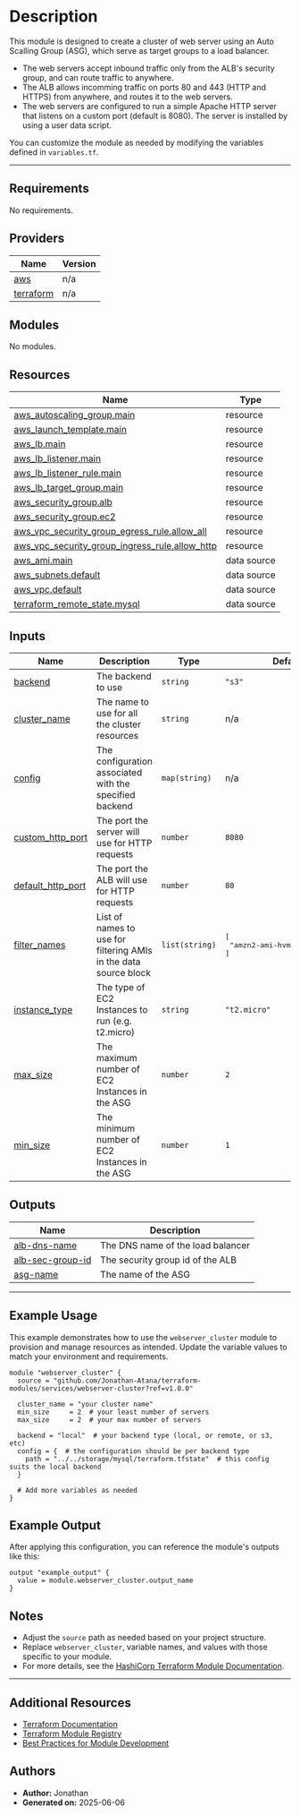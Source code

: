 <!-- BEGIN_TF_DOCS -->

# Description

This module is designed to create a cluster of web server using an Auto Scalling Group (ASG), which serve as target groups to a load balancer.

- The web servers accept inbound traffic only from the ALB's security group, and can route traffic to anywhere.
- The ALB allows incomming traffic on ports 80 and 443 (HTTP and HTTPS) from anywhere, and routes it to the web servers.
- The web servers are configured to run a simple Apache HTTP server that listens on a custom port (default is 8080). The server is installed by using a user data script.

You can customize the module as needed by modifying the variables defined in `variables.tf`.

---

## Requirements

No requirements.

## Providers

| Name                                                               | Version |
| ------------------------------------------------------------------ | ------- |
| <a name="provider_aws"></a> [aws](#provider_aws)                   | n/a     |
| <a name="provider_terraform"></a> [terraform](#provider_terraform) | n/a     |

## Modules

No modules.

## Resources

| Name                                                                                                                                                          | Type        |
| ------------------------------------------------------------------------------------------------------------------------------------------------------------- | ----------- |
| [aws_autoscaling_group.main](https://registry.terraform.io/providers/hashicorp/aws/latest/docs/resources/autoscaling_group)                                   | resource    |
| [aws_launch_template.main](https://registry.terraform.io/providers/hashicorp/aws/latest/docs/resources/launch_template)                                       | resource    |
| [aws_lb.main](https://registry.terraform.io/providers/hashicorp/aws/latest/docs/resources/lb)                                                                 | resource    |
| [aws_lb_listener.main](https://registry.terraform.io/providers/hashicorp/aws/latest/docs/resources/lb_listener)                                               | resource    |
| [aws_lb_listener_rule.main](https://registry.terraform.io/providers/hashicorp/aws/latest/docs/resources/lb_listener_rule)                                     | resource    |
| [aws_lb_target_group.main](https://registry.terraform.io/providers/hashicorp/aws/latest/docs/resources/lb_target_group)                                       | resource    |
| [aws_security_group.alb](https://registry.terraform.io/providers/hashicorp/aws/latest/docs/resources/security_group)                                          | resource    |
| [aws_security_group.ec2](https://registry.terraform.io/providers/hashicorp/aws/latest/docs/resources/security_group)                                          | resource    |
| [aws_vpc_security_group_egress_rule.allow_all](https://registry.terraform.io/providers/hashicorp/aws/latest/docs/resources/vpc_security_group_egress_rule)    | resource    |
| [aws_vpc_security_group_ingress_rule.allow_http](https://registry.terraform.io/providers/hashicorp/aws/latest/docs/resources/vpc_security_group_ingress_rule) | resource    |
| [aws_ami.main](https://registry.terraform.io/providers/hashicorp/aws/latest/docs/data-sources/ami)                                                            | data source |
| [aws_subnets.default](https://registry.terraform.io/providers/hashicorp/aws/latest/docs/data-sources/subnets)                                                 | data source |
| [aws_vpc.default](https://registry.terraform.io/providers/hashicorp/aws/latest/docs/data-sources/vpc)                                                         | data source |
| [terraform_remote_state.mysql](https://registry.terraform.io/providers/hashicorp/terraform/latest/docs/data-sources/remote_state)                             | data source |

## Inputs

| Name                                                                                 | Description                                                      | Type           | Default                                              | Required |
| ------------------------------------------------------------------------------------ | ---------------------------------------------------------------- | -------------- | ---------------------------------------------------- | :------: |
| <a name="input_backend"></a> [backend](#input_backend)                               | The backend to use                                               | `string`       | `"s3"`                                               |    no    |
| <a name="input_cluster_name"></a> [cluster_name](#input_cluster_name)                | The name to use for all the cluster resources                    | `string`       | n/a                                                  |   yes    |
| <a name="input_config"></a> [config](#input_config)                                  | The configuration associated with the specified backend          | `map(string)`  | n/a                                                  |   yes    |
| <a name="input_custom_http_port"></a> [custom_http_port](#input_custom_http_port)    | The port the server will use for HTTP requests                   | `number`       | `8080`                                               |    no    |
| <a name="input_default_http_port"></a> [default_http_port](#input_default_http_port) | The port the ALB will use for HTTP requests                      | `number`       | `80`                                                 |    no    |
| <a name="input_filter_names"></a> [filter_names](#input_filter_names)                | List of names to use for filtering AMIs in the data source block | `list(string)` | <pre>[<br/> "amzn2-ami-hvm-*-x86_64-gp2"<br/>]</pre> |    no    |
| <a name="input_instance_type"></a> [instance_type](#input_instance_type)             | The type of EC2 Instances to run (e.g. t2.micro)                 | `string`       | `"t2.micro"`                                         |    no    |
| <a name="input_max_size"></a> [max_size](#input_max_size)                            | The maximum number of EC2 Instances in the ASG                   | `number`       | `2`                                                  |    no    |
| <a name="input_min_size"></a> [min_size](#input_min_size)                            | The minimum number of EC2 Instances in the ASG                   | `number`       | `1`                                                  |    no    |

## Outputs

| Name                                                                                | Description                       |
| ----------------------------------------------------------------------------------- | --------------------------------- |
| <a name="output_alb-dns-name"></a> [alb-dns-name](#output_alb-dns-name)             | The DNS name of the load balancer |
| <a name="output_alb-sec-group-id"></a> [alb-sec-group-id](#output_alb-sec-group-id) | The security group id of the ALB  |
| <a name="output_asg-name"></a> [asg-name](#output_asg-name)                         | The name of the ASG               |

---

## Example Usage

This example demonstrates how to use the `webserver_cluster` module to provision and manage resources as intended. Update the variable values to match your environment and requirements.

```hcl
module "webserver_cluster" {
  source = "github.com/Jonathan-Atana/terraform-modules/services/webserver-cluster?ref=v1.0.0"

  cluster_name = "your cluster name"
  min_size     = 2  # your least number of servers
  max_size     = 2  # your max number of servers

  backend = "local"  # your backend type (local, or remote, or s3, etc)
  config = {  # the configuration should be per backend type
    path = "../../storage/mysql/terraform.tfstate"  # this config suits the local backend
  }

  # Add more variables as needed
}
```

## Example Output

After applying this configuration, you can reference the module's outputs like this:

```hcl
output "example_output" {
  value = module.webserver_cluster.output_name
}
```

## Notes

- Adjust the `source` path as needed based on your project structure.
- Replace `webserver_cluster`, variable names, and values with those specific to your module.
- For more details, see the [HashiCorp Terraform Module Documentation](https://developer.hashicorp.com/terraform/language/modules/develop/examples).

---

## Additional Resources

- [Terraform Documentation](https://developer.hashicorp.com/terraform/docs)
- [Terraform Module Registry](https://registry.terraform.io/)
- [Best Practices for Module Development](https://developer.hashicorp.com/terraform/language/modules/develop)

## Authors

- **Author:** Jonathan
- **Generated on:** 2025-06-06
<!-- END_TF_DOCS -->
